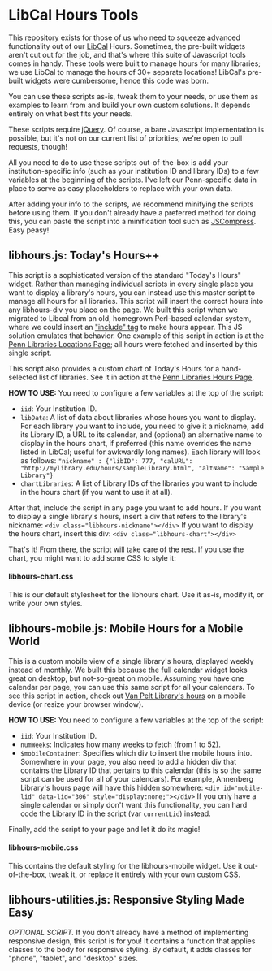 # LibCal Hours Tools #
This repository exists for those of us who need to squeeze advanced functionality out of our [LibCal](http://springshare.com/libcal/) Hours. Sometimes, the pre-built widgets aren't cut out for the job, and that's where this suite of Javascript tools comes in handy. These tools were built to manage hours for many libraries; we use LibCal to manage the hours of 30+ separate locations! LibCal's pre-built widgets were cumbersome, hence this code was born.

You can use these scripts as-is, tweak them to your needs, or use them as examples to learn from and build your own custom solutions. It depends entirely on what best fits your needs.

These scripts require [jQuery](https://jquery.com/download/). Of course, a bare Javascript implementation is possible, but it's not on our current list of priorities; we're open to pull requests, though!

All you need to do to use these scripts out-of-the-box is add your institution-specific info (such as your institution ID and library IDs) to a few variables at the beginning of the scripts. I've left our Penn-specific data in place to serve as easy placeholders to replace with your own data.

After adding your info to the scripts, we recommend minifying the scripts before using them. If you don't already have a preferred method for doing this, you can paste the script into a minification tool such as [JSCompress](http://jscompress.com/). Easy peasy!

## libhours.js: Today's Hours++ ##
This script is a sophisticated version of the standard "Today's Hours" widget. Rather than managing individual scripts in every single place you want to display a library's hours, you can instead use this master script to manage all hours for all libraries. This script will insert the correct hours into any libhours-div you place on the page.
We built this script when we migrated to Libcal from an old, homegrown Perl-based calendar system, where we could insert an ["include" tag](https://en.wikipedia.org/wiki/Server_Side_Includes) to make hours appear. This JS solution emulates that behavior.
One example of this script in action is at the [Penn Libraries Locations Page](http://www.library.upenn.edu/locations/); all hours were fetched and inserted by this single script.

This script also provides a custom chart of Today's Hours for a hand-selected list of libraries. See it in action at the [Penn Libraries Hours Page](http://www.library.upenn.edu/hours/).

**HOW TO USE:**
You need to configure a few variables at the top of the script:

* `iid`: Your Institution ID.
* `libData`: A list of data about libraries whose hours you want to display. For each library you want to include, you need to give it a nickname, add its Library ID, a URL to its calendar, and (optional) an alternative name to display in the hours chart, if preferred (this name overrides the name listed in LibCal; useful for awkwardly long names). Each library will look as follows: `"nickname" : {"libID": 777, "calURL": "http://mylibrary.edu/hours/sampleLibrary.html", "altName": "Sample Library"}`
* `chartLibraries`: A list of Library IDs of the libraries you want to include in the hours chart (if you want to use it at all).

After that, include the script in any page you want to add hours.
If you want to display a single library's hours, insert a div that refers to the library's nickname: `<div class="libhours-nickname"></div>`
If you want to display the hours chart, insert this div: `<div class="libhours-chart"></div>`

That's it! From there, the script will take care of the rest. If you use the chart, you might want to add some CSS to style it:

#### libhours-chart.css ####
This is our default stylesheet for the libhours chart. Use it as-is, modify it, or write your own styles.

## libhours-mobile.js: Mobile Hours for a Mobile World ##
This is a custom mobile view of a single library's hours, displayed weekly instead of monthly. We built this because the full calendar widget looks great on desktop, but not-so-great on mobile. Assuming you have one calendar per page, you can use this same script for all your calendars.
To see this script in action, check out [Van Pelt Library's hours](http://www.library.upenn.edu/hours/vp.html) on a mobile device (or resize your browser window).

**HOW TO USE:**
You need to configure a few variables at the top of the script:

* `iid`: Your Institution ID.
* `numWeeks`: Indicates how many weeks to fetch (from 1 to 52).
* `$mobileContainer`: Specifies which div to insert the mobile hours into.
Somewhere in your page, you also need to add a hidden div that contains the Library ID that pertains to this calendar (this is so the same script can be used for all of your calendars). For example, Annenberg Library's hours page will have this hidden somewhere: `<div id="mobile-lid" data-lid="306" style="display:none;"></div>`
If you only have a single calendar or simply don't want this functionality, you can hard code the Library ID in the script (var `currentLid`) instead.

Finally, add the script to your page and let it do its magic!

#### libhours-mobile.css ####
This contains the default styling for the libhours-mobile widget. Use it out-of-the-box, tweak it, or replace it entirely with your own custom CSS.

## libhours-utilities.js: Responsive Styling Made Easy ##
*OPTIONAL SCRIPT.* If you don't already have a method of implementing responsive design, this script is for you! It contains a function that applies classes to the body for responsive styling. By default, it adds classes for "phone", "tablet", and "desktop" sizes.
